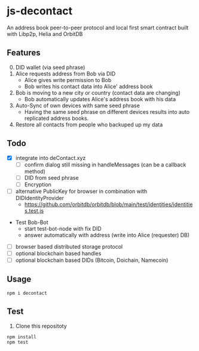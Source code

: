 # js-decontact 
An address book peer-to-peer protocol and local first smart contract built with Libp2p, Helia and OrbitDB

## Features
0. DID wallet (via seed phrase)
1. Alice requests address from Bob via DID
   - Alice gives write permission to Bob
   - Bob writes his contact data into Alice' address book
2. Bob is moving to a new city or country (contact data are changing) 
   - Bob automatically updates Alice's address book with his data
3. Auto-Sync of own devices with same seed phrase 
   - Having the same seed phrase on different devices results into auto replicated address books.
4. Restore all contacts from people who backuped up my data

## Todo
- [x] integrate into deContact.xyz
  - [ ] confirm dialog still missing in handleMessages (can be a callback method)
  - [ ] DID from seed phrase
  - [ ] Encryption
- [ ] alternative PublicKey for browser in combination with DIDIdentityProvider 
  - https://github.com/orbitdb/orbitdb/blob/main/test/identities/identities.test.js
- Test Bob-Bot 
  - start test-bot-node with fix DID 
  - answer automatically with address (write into Alice (requester) DB)
- [ ] browser based distributed storage protocol
- [ ] optional blockchain based handles
- [ ] optional blockchain based DIDs (Bitcoin, Doichain, Namecoin)

## Usage
```
npm i decontact
```

## Test 
1. Clone this repositoty
```
npm install
npm test
```
